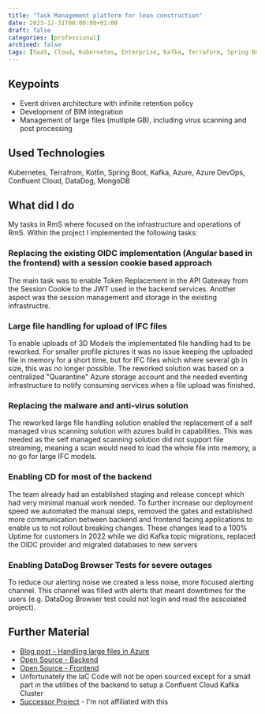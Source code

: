 ```yaml
---
title: "Task Management platform for lean construction"
date: 2023-12-31T00:00:00+01:00
draft: false
categories: [professional]
archived: false
tags: [SaaS, Cloud, Kubernetes, Enterprise, Kafka, Terraform, Spring Boot, Java]
---
```


## Keypoints

- Event driven architecture with infinite retention policy
- Development of BIM integration
- Management of large files (mutliple GB), including virus scanning and post processing

## Used Technologies

Kubernetes, Terrafrom, Kotlin, Spring Boot, Kafka, Azure, Azure DevOps, Confluent Cloud, DataDog, MongoDB

## What did I do

My tasks in RmS where focused on the infrastructure and operations of RmS. Within the project I implemented the following tasks:

### Replacing the existing OIDC implementation (Angular based in the frontend) with a session cookie based approach

The main task was to enable Token Replacement in the API Gateway from the Session Cookie to the JWT used in the backend services. Another aspect was the session management and storage in the existing infrastructre.

### Large file handling for upload of IFC files

To enable uploads of 3D Models the implementated file handling had to be reworked. For smaller profile pictures it was no issue keeping the uploaded file in memory for a short time, but for IFC files which where several gb in size, this was no longer possible. The reworked solution was based on a centralized "Quarantine" Azure storage account and the needed eventing infrastructure to notify consuming services when a file upload was finished.

### Replacing the malware and anti-virus solution

The reworked large file handling solution enabled the replacement of a self managed virus scanning solution with azures build in capabilities. This was needed as the self managed scanning solution did not support file streaming, meaning a scan would need to load the whole file into memory, a no go for large IFC models.

### Enabling CD for most of the backend

The team already had an established staging and release concept which had very minimal manual work needed. To further increase our deployment speed we automated the manual steps, removed the gates and established more communication between backend and frontend facing applications to enable us to not rollout breaking changes. These changes lead to a 100% Uptime for customers in 2022 while we did Kafka topic migrations, replaced the OIDC provider and migrated databases to new servers

### Enabling DataDog Browser Tests for severe outages

To reduce our alerting noise we created a less noise, more focused alerting channel. This channel was filled with alerts that meant downtimes for the users (e.g. DataDog Browser test could not login and read the asscoiated project).

## Further Material
- [Blog post - Handling large files in Azure](https://blog.axels.cloud/posts/2023-09-05-handling-large-files-in-kubernetes-on-azure/)
- [Open Source - Backend](https://github.com/boschglobal/bosch-pt-refinemysite-backend)
- [Open Source - Frontend](https://github.com/boschglobal/bosch-pt-refinemysite-frontend)
- Unfortunately the IaC Code will not be open sourced except for a small part in the utilities of the backend to setup a Confluent Cloud Kafka Cluster
- [Successor Project](https://refinemysite.ai/) - I'm not affiliated with this
